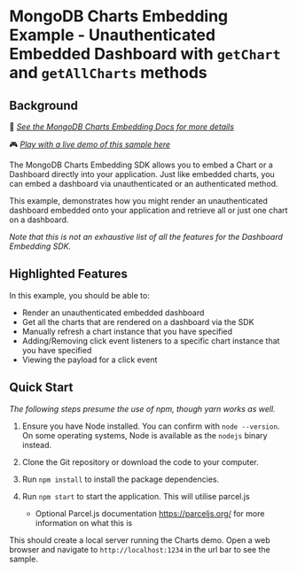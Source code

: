 # MongoDB Charts Embedding Example - Unauthenticated Embedded Dashboard with `getChart` and `getAllCharts` methods

## Background

📄 _[See the MongoDB Charts Embedding Docs for more details](https://dochub.mongodb.org/core/charts-embedding-dashboards)_

🎮 _[Play with a live demo of this sample here](https://codesandbox.io/s/github/mongodb-js/charts-embed-sdk/tree/master/examples/dashboard/unauthenticated-get-chart)_

The MongoDB Charts Embedding SDK allows you to embed a Chart or a Dashboard directly into your application. Just like embedded charts, you can embed a dashboard via unauthenticated or an authenticated method.

This example, demonstrates how you might render an unauthenticated dashboard embedded onto your application and retrieve all or just one chart on a dashboard.

_Note that this is not an exhaustive list of all the features for the Dashboard Embedding SDK._

## Highlighted Features

In this example, you should be able to:

- Render an unauthenticated embedded dashboard
- Get all the charts that are rendered on a dashboard via the SDK
- Manually refresh a chart instance that you have specified
- Adding/Removing click event listeners to a specific chart instance that you have specified
- Viewing the payload for a click event

## Quick Start

_The following steps presume the use of npm, though yarn works as well._

1. Ensure you have Node installed. You can confirm with `node --version`. On some operating systems, Node is available as the `nodejs` binary instead.

2. Clone the Git repository or download the code to your computer.

3. Run `npm install` to install the package dependencies.

4. Run `npm start` to start the application. This will utilise parcel.js
   - Optional Parcel.js documentation https://parceljs.org/ for more information on what this is

This should create a local server running the Charts demo. Open a web browser and navigate to `http://localhost:1234` in the url bar to see the sample.
